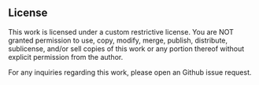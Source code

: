 ## License



This work is licensed under a custom restrictive license. You are NOT granted permission to use, copy, modify, merge, publish, distribute, sublicense, and/or sell copies of this work or any portion thereof without explicit permission from the author.



For any inquiries regarding this work, please open an Github issue request.


